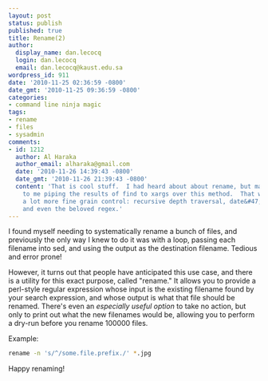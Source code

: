 ```yaml
---
layout: post
status: publish
published: true
title: Rename(2)
author:
  display_name: dan.lecocq
  login: dan.lecocq
  email: dan.lecocq@kaust.edu.sa
wordpress_id: 911
date: '2010-11-25 02:36:59 -0800'
date_gmt: '2010-11-25 09:36:59 -0800'
categories:
- command line ninja magic
tags:
- rename
- files
- sysadmin
comments:
- id: 1212
  author: Al Haraka
  author_email: alharaka@gmail.com
  date: '2010-11-26 14:39:43 -0800'
  date_gmt: '2010-11-26 21:39:43 -0800'
  content: 'That is cool stuff.  I had heard about about rename, but many have suggested
    to me piping the results of find to xargs over this method.  That way, you have
    a lot more fine grain control: recursive depth traversal, date&#47;time cutoffs,
    and even the beloved regex.'
---
```

I found myself needing to systematically rename a bunch of files, and previously the only way I knew to do it was with a loop, passing each filename into sed, and using the output as the destination filename.  Tedious and error prone!

However, it turns out that people have anticipated this use case, and there is a utility for this exact purpose, called "rename."  It allows you to provide a perl-style regular expression whose input is the existing filename found by your search expression, and whose output is what that file should be renamed.  There's even an _especially useful option_ to take no action, but only to print out what the new filenames would be, allowing you to perform a dry-run before you rename 100000 files.

Example:

```bash
rename -n 's/^/some.file.prefix./' *.jpg
```

Happy renaming!
